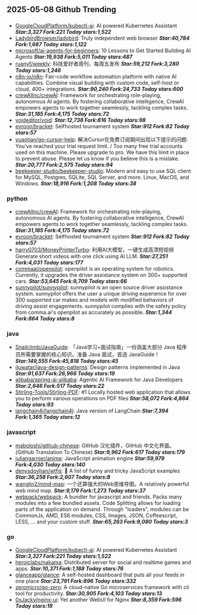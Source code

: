 ## 2025-05-08 Github Trending

### 
* [GoogleCloudPlatform/kubectl-ai](https://github.com/GoogleCloudPlatform/kubectl-ai): AI powered Kubernetes Assistant ***Star:3,327 Fork:221 Today stars:1,522***
* [LadybirdBrowser/ladybird](https://github.com/LadybirdBrowser/ladybird): Truly independent web browser ***Star:40,784 Fork:1,687 Today stars:1,122***
* [microsoft/ai-agents-for-beginners](https://github.com/microsoft/ai-agents-for-beginners): 10 Lessons to Get Started Building AI Agents ***Star:19,938 Fork:5,011 Today stars:487***
* [ruanyf/weekly](https://github.com/ruanyf/weekly): 科技爱好者周刊，每周五发布 ***Star:59,212 Fork:3,280 Today stars:1,246***
* [n8n-io/n8n](https://github.com/n8n-io/n8n): Fair-code workflow automation platform with native AI capabilities. Combine visual building with custom code, self-host or cloud, 400+ integrations. ***Star:90,240 Fork:24,733 Today stars:600***
* [crewAIInc/crewAI](https://github.com/crewAIInc/crewAI): Framework for orchestrating role-playing, autonomous AI agents. By fostering collaborative intelligence, CrewAI empowers agents to work together seamlessly, tackling complex tasks. ***Star:31,185 Fork:4,175 Today stars:72***
* [voideditor/void](https://github.com/voideditor/void):  ***Star:12,738 Fork:816 Today stars:98***
* [evroon/bracket](https://github.com/evroon/bracket): Selfhosted tournament system ***Star:912 Fork:82 Today stars:57***
* [yuaotian/go-cursor-help](https://github.com/yuaotian/go-cursor-help): 解决Cursor在免费订阅期间出现以下提示的问题: You've reached your trial request limit. / Too many free trial accounts used on this machine. Please upgrade to pro. We have this limit in place to prevent abuse. Please let us know if you believe this is a mistake. ***Star:20,777 Fork:2,575 Today stars:94***
* [beekeeper-studio/beekeeper-studio](https://github.com/beekeeper-studio/beekeeper-studio): Modern and easy to use SQL client for MySQL, Postgres, SQLite, SQL Server, and more. Linux, MacOS, and Windows. ***Star:18,916 Fork:1,208 Today stars:38***

### python
* [crewAIInc/crewAI](https://github.com/crewAIInc/crewAI): Framework for orchestrating role-playing, autonomous AI agents. By fostering collaborative intelligence, CrewAI empowers agents to work together seamlessly, tackling complex tasks. ***Star:31,185 Fork:4,175 Today stars:72***
* [evroon/bracket](https://github.com/evroon/bracket): Selfhosted tournament system ***Star:912 Fork:82 Today stars:57***
* [harry0703/MoneyPrinterTurbo](https://github.com/harry0703/MoneyPrinterTurbo): 利用AI大模型，一键生成高清短视频 Generate short videos with one click using AI LLM. ***Star:27,251 Fork:4,031 Today stars:177***
* [commaai/openpilot](https://github.com/commaai/openpilot): openpilot is an operating system for robotics. Currently, it upgrades the driver assistance system on 300+ supported cars. ***Star:53,645 Fork:9,709 Today stars:66***
* [sunnypilot/sunnypilot](https://github.com/sunnypilot/sunnypilot): sunnypilot is an open source driver assistance system. sunnypilot offers the user a unique driving experience for over 300 supported car makes and models with modified behaviors of driving assist engagements. sunnypilot complies with the safety policy from comma.ai's openpilot as accurately as possible. ***Star:1,344 Fork:864 Today stars:8***

### java
* [Snailclimb/JavaGuide](https://github.com/Snailclimb/JavaGuide): 「Java学习+面试指南」一份涵盖大部分 Java 程序员所需要掌握的核心知识。准备 Java 面试，首选 JavaGuide！ ***Star:149,555 Fork:45,818 Today stars:45***
* [iluwatar/java-design-patterns](https://github.com/iluwatar/java-design-patterns): Design patterns implemented in Java ***Star:91,637 Fork:26,966 Today stars:19***
* [alibaba/spring-ai-alibaba](https://github.com/alibaba/spring-ai-alibaba): Agentic AI Framework for Java Developers ***Star:2,646 Fork:517 Today stars:22***
* [Stirling-Tools/Stirling-PDF](https://github.com/Stirling-Tools/Stirling-PDF): #1 Locally hosted web application that allows you to perform various operations on PDF files ***Star:58,072 Fork:4,864 Today stars:93***
* [langchain4j/langchain4j](https://github.com/langchain4j/langchain4j): Java version of LangChain ***Star:7,394 Fork:1,365 Today stars:12***

### javascript
* [maboloshi/github-chinese](https://github.com/maboloshi/github-chinese): GitHub 汉化插件，GitHub 中文化界面。 (GitHub Translation To Chinese) ***Star:9,962 Fork:617 Today stars:179***
* [juliangarnier/anime](https://github.com/juliangarnier/anime): JavaScript animation engine ***Star:59,979 Fork:4,030 Today stars:140***
* [denysdovhan/wtfjs](https://github.com/denysdovhan/wtfjs): 🤪 A list of funny and tricky JavaScript examples ***Star:36,258 Fork:2,607 Today stars:8***
* [wanglin2/mind-map](https://github.com/wanglin2/mind-map): 一个还算强大的Web思维导图。A relatively powerful web mind map. ***Star:9,179 Fork:1,273 Today stars:37***
* [webpack/webpack](https://github.com/webpack/webpack): A bundler for javascript and friends. Packs many modules into a few bundled assets. Code Splitting allows for loading parts of the application on demand. Through "loaders", modules can be CommonJs, AMD, ES6 modules, CSS, Images, JSON, Coffeescript, LESS, ... and your custom stuff. ***Star:65,263 Fork:9,080 Today stars:3***

### go
* [GoogleCloudPlatform/kubectl-ai](https://github.com/GoogleCloudPlatform/kubectl-ai): AI powered Kubernetes Assistant ***Star:3,327 Fork:221 Today stars:1,522***
* [heroiclabs/nakama](https://github.com/heroiclabs/nakama): Distributed server for social and realtime games and apps. ***Star:10,371 Fork:1,188 Today stars:76***
* [glanceapp/glance](https://github.com/glanceapp/glance): A self-hosted dashboard that puts all your feeds in one place ***Star:23,791 Fork:896 Today stars:332***
* [zeromicro/go-zero](https://github.com/zeromicro/go-zero): A cloud-native Go microservices framework with cli tool for productivity. ***Star:30,905 Fork:4,103 Today stars:13***
* [0xJacky/nginx-ui](https://github.com/0xJacky/nginx-ui): Yet another WebUI for Nginx ***Star:8,359 Fork:596 Today stars:19***
